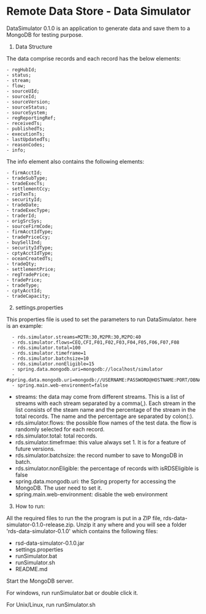 # Remote Data Store - Data Simulator
DataSimulator 0.1.0 is an application to generate data and save them to a MongoDB for testing purpose. 

1. Data Structure

The data comprise records and each record has the below elements:

	- regHubId;
	- status;
	- stream;
	- flow;
	- sourceUId;
	- sourceId;
	- sourceVersion;
	- sourceStatus;
	- sourceSystem;
	- regReportingRef;
	- receivedTs;
	- publishedTs;
	- executionTs;
	- lastUpdatedTs;
	- reasonCodes;
	- info; 

The info element also contains the following elements:

	- firmAcctId;
	- tradeSubType;
	- tradeExecTs;
	- settlementCcy;
	- rioTxnTs;
	- securityId;
	- tradeDate;
	- tradeExecType;
	- traderId;
	- origSrcSys;
	- sourceFirmCode;
	- firmAcctIdType;
	- tradePriceCcy;
	- buySellInd; 
	- securityIdType;
	- cptyAcctIdType;
	- oceanCreatedTs;
	- tradeQty;
	- settlementPrice;
	- regTradePrice;
	- tradePrice;
	- tradeType;
	- cptyAcctId;
	- tradeCapacity;

2. settings.properties

This properties file is used to set the parameters to run DataSimulator. here is an example:

      - rds.simulator.streams=M2TR:30,M2PR:30,M2PO:40
      - rds.simulator.flows=CEQ,CFI,F01,F02,F03,F04,F05,F06,F07,F08
      - rds.simulator.total=100
      - rds.simulator.timeframe=1
      - rds.simulator.batchsize=10
      - rds.simulator.nonEligible=15
      - spring.data.mongodb.uri=mongodb://localhost/simulator
      - #spring.data.mongodb.uri=mongodb://USERNAME:PASSWORD@HOSTNAME:PORT/DBNAME
      - spring.main.web-environment=false

   - streams: the data may come from different streams. This is a list of streams with each stream separated by a comma(,). Each stream in the list consists of the steam name and the percentage of the stream in the total records. The name and the percentage are separated by colon(:).
   - rds.simulator.flows: the possible flow names of the test data. the flow is randomly selected for each record.
   - rds.simulator.total: total records.
   - rds.simulator.timefrmae: this value always set 1. It is for a feature of future versions.
   - rds.simulator.batchsize: the record number to save to MongoDB in batch.
   - rds.simulator.nonEligible: the percentage of records with isRDSEligible is false
   - spring.data.mongodb.uri: the Spring property for accessing the MongoDB. The user need to set it.
   - spring.main.web-environment: disable the web environment


3. How to run:

All the required files to run the the program is put in a ZIP file, rds-data-simulator-0.1.0-release.zip. Unzip it any where and you will see a folder 'rds-data-simulator-0.1.0' which contains the following files: 

   -  rsd-data-simulator-0.1.0.jar
   -  settings.properties
   -  runSimulator.bat
   -  runSimulator.sh
   -  README.md

Start the MongoDB server.
 
For windows, run runSimulator.bat or double click it.


For Unix/Linux, run runSimulator.sh
